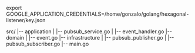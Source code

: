 export GOOGLE_APPLICATION_CREDENTIALS=/home/gonzalo/golang/hexagonal-listener/key.json

src/
|-- application
|   |-- pubsub_service.go
|   |-- event_handler.go
|-- domain
|   |-- event.go
|-- infrastructure
|   |-- pubsub_publisher.go
|   |-- pubsub_subscriber.go
|-- main.go